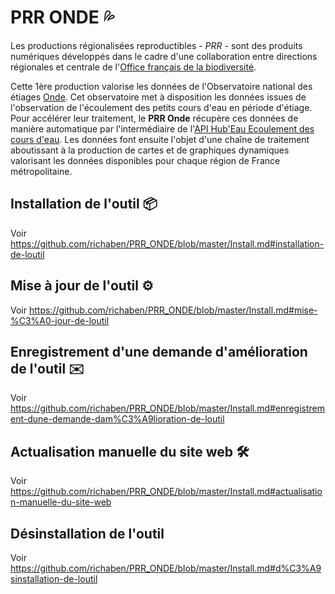 # PRR ONDE 💦

Les productions régionalisées reproductibles - *PRR* - sont des produits numériques développés dans le cadre d'une collaboration entre directions régionales et centrale de l'[Office français de la biodiversité](https://www.ofb.gouv.fr/). 

Cette 1ère production valorise les données de l'Observatoire national des étiages [Onde](https://onde.eaufrance.fr/). Cet observatoire met à disposition les données issues de l'observation de l'écoulement des petits cours d'eau en période d'étiage. Pour accélérer leur traitement, le **PRR Onde** récupère ces données de manière automatique par l'intermédiaire de l'[API Hub'Eau Ecoulement des cours d'eau](https://hubeau.eaufrance.fr/page/api-ecoulement). Les données font ensuite l'objet d'une chaîne de traitement aboutissant à la production de cartes et de graphiques dynamiques valorisant les données disponibles pour chaque région de France métropolitaine.

## Installation de l'outil 📦
Voir https://github.com/richaben/PRR_ONDE/blob/master/Install.md#installation-de-loutil

## Mise à jour de l'outil ⚙️
Voir https://github.com/richaben/PRR_ONDE/blob/master/Install.md#mise-%C3%A0-jour-de-loutil

## Enregistrement d'une demande d'amélioration de l'outil ✉️
Voir https://github.com/richaben/PRR_ONDE/blob/master/Install.md#enregistrement-dune-demande-dam%C3%A9lioration-de-loutil

## Actualisation manuelle du site web 🛠
Voir https://github.com/richaben/PRR_ONDE/blob/master/Install.md#actualisation-manuelle-du-site-web

## Désinstallation de l'outil
Voir https://github.com/richaben/PRR_ONDE/blob/master/Install.md#d%C3%A9sinstallation-de-loutil
